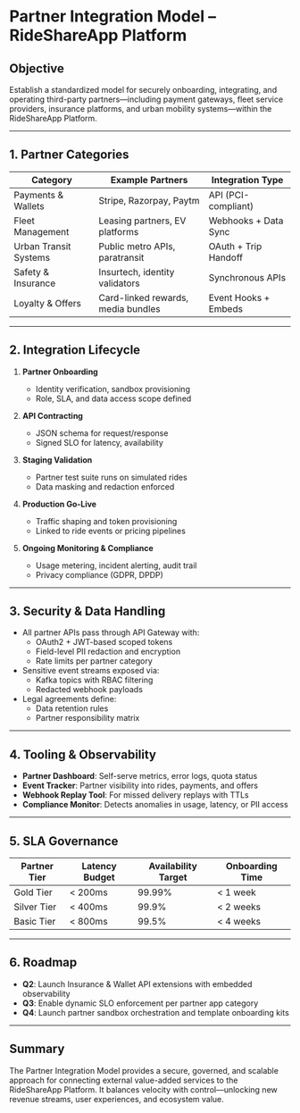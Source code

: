 # Partner Integration Model – RideShareApp Platform

## Objective
Establish a standardized model for securely onboarding, integrating, and operating third-party partners—including payment gateways, fleet service providers, insurance platforms, and urban mobility systems—within the RideShareApp Platform.

---

## 1. Partner Categories
| Category               | Example Partners                   | Integration Type         |
|------------------------|------------------------------------|---------------------------|
| Payments & Wallets     | Stripe, Razorpay, Paytm            | API (PCI-compliant)       |
| Fleet Management       | Leasing partners, EV platforms     | Webhooks + Data Sync      |
| Urban Transit Systems  | Public metro APIs, paratransit     | OAuth + Trip Handoff      |
| Safety & Insurance     | Insurtech, identity validators     | Synchronous APIs          |
| Loyalty & Offers       | Card-linked rewards, media bundles | Event Hooks + Embeds      |

---

## 2. Integration Lifecycle
1. **Partner Onboarding**
   - Identity verification, sandbox provisioning
   - Role, SLA, and data access scope defined

2. **API Contracting**
   - JSON schema for request/response
   - Signed SLO for latency, availability

3. **Staging Validation**
   - Partner test suite runs on simulated rides
   - Data masking and redaction enforced

4. **Production Go-Live**
   - Traffic shaping and token provisioning
   - Linked to ride events or pricing pipelines

5. **Ongoing Monitoring & Compliance**
   - Usage metering, incident alerting, audit trail
   - Privacy compliance (GDPR, DPDP)

---

## 3. Security & Data Handling
- All partner APIs pass through API Gateway with:
  - OAuth2 + JWT-based scoped tokens
  - Field-level PII redaction and encryption
  - Rate limits per partner category
- Sensitive event streams exposed via:
  - Kafka topics with RBAC filtering
  - Redacted webhook payloads
- Legal agreements define:
  - Data retention rules
  - Partner responsibility matrix

---

## 4. Tooling & Observability
- **Partner Dashboard**: Self-serve metrics, error logs, quota status
- **Event Tracker**: Partner visibility into rides, payments, and offers
- **Webhook Replay Tool**: For missed delivery replays with TTLs
- **Compliance Monitor**: Detects anomalies in usage, latency, or PII access

---

## 5. SLA Governance
| Partner Tier      | Latency Budget | Availability Target | Onboarding Time |
|-------------------|----------------|----------------------|------------------|
| Gold Tier         | < 200ms        | 99.99%               | < 1 week         |
| Silver Tier       | < 400ms        | 99.9%                | < 2 weeks        |
| Basic Tier        | < 800ms        | 99.5%                | < 4 weeks        |

---

## 6. Roadmap
- **Q2**: Launch Insurance & Wallet API extensions with embedded observability
- **Q3**: Enable dynamic SLO enforcement per partner app category
- **Q4**: Launch partner sandbox orchestration and template onboarding kits

---

## Summary
The Partner Integration Model provides a secure, governed, and scalable approach for connecting external value-added services to the RideShareApp Platform. It balances velocity with control—unlocking new revenue streams, user experiences, and ecosystem value.